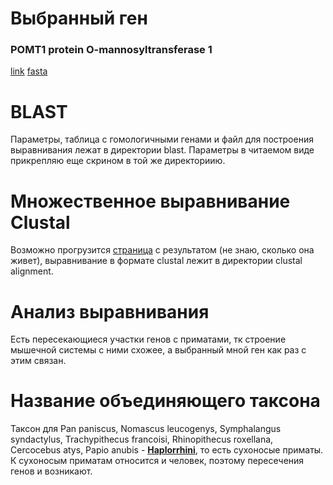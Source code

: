 # Выбранный ген
### POMT1 protein O-mannosyltransferase 1
[link](https://www.ncbi.nlm.nih.gov/gene/10585)
[fasta](https://www.ncbi.nlm.nih.gov/nuccore/NC_000009.12?report=fasta&from=131502918&to=131523799)
# BLAST
Параметры, таблица с гомологичными генами и файл для построения выравнивания лежат в директории blast.
Параметры в читаемом виде прикрепляю еще скрином в той же директориию.
# Множественное выравнивание Clustal
Возможно прогрузится [страница](https://mafft.cbrc.jp/alignment/server/spool/_ho.250504160520632NJHpjiPa3oWGO2BtgeZ4blsfnormal.html) с результатом (не знаю, сколько она живет), выравнивание в формате clustal лежит в директории clustal alignment.
# Анализ выравнивания
Есть пересекающиеся участки генов с приматами, тк строение мышечной системы с ними схожее, а выбранный мной ген как раз с этим связан.
# Название объединяющего таксона
Таксон для Pan paniscus, Nomascus leucogenys, Symphalangus syndactylus, Trachypithecus francoisi, Rhinopithecus roxellana, Cercocebus atys, Papio anubis - [**Haplorrhini**](https://www.ncbi.nlm.nih.gov/Taxonomy/Browser/wwwtax.cgi?mode=Info&id=376913&lvl=3&lin=f&keep=1&srchmode=1&unlock "suborder"), то есть сухоносые приматы. К сухоносым приматам относится и человек, поэтому пересечения генов и возникают.
